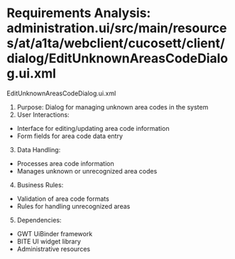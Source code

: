 # Requirements Analysis: administration.ui/src/main/resources/at/a1ta/webclient/cucosett/client/dialog/EditUnknownAreasCodeDialog.ui.xml

EditUnknownAreasCodeDialog.ui.xml
1. Purpose: Dialog for managing unknown area codes in the system
2. User Interactions:
- Interface for editing/updating area code information
- Form fields for area code data entry
3. Data Handling:
- Processes area code information
- Manages unknown or unrecognized area codes
4. Business Rules:
- Validation of area code formats
- Rules for handling unrecognized areas
5. Dependencies:
- GWT UiBinder framework
- BITE UI widget library
- Administrative resources